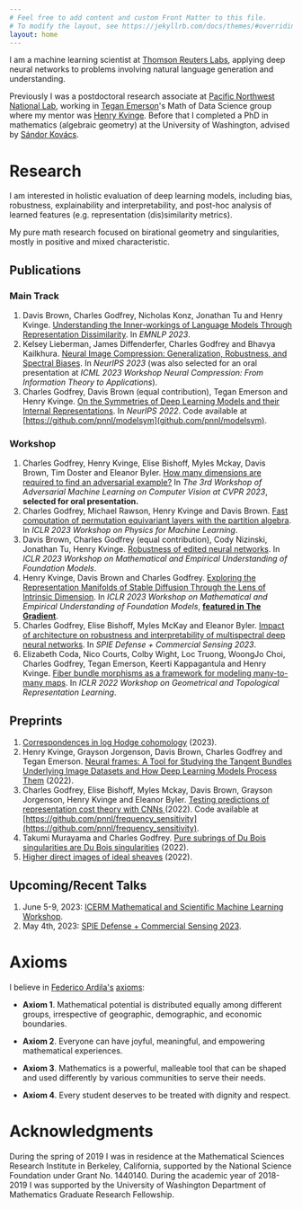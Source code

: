 ```yaml
---
# Feel free to add content and custom Front Matter to this file.
# To modify the layout, see https://jekyllrb.com/docs/themes/#overriding-theme-defaults
layout: home
---
```


I am a machine learning scientist at [Thomson Reuters
Labs](https://www.thomsonreuters.com/en/careers/our-jobs/join-thomson-reuters-labs.html),
applying deep neural networks to problems involving natural language generation
and understanding.

Previously I was a postdoctoral research associate at [Pacific Northwest National
Lab](https://www.pnnl.gov/), working in [Tegan
Emerson](https://scholar.google.com/citations?user=sxRHY7MAAAAJ)'s Math of Data
Science group where my mentor was [Henry
Kvinge](https://hkvinge.github.io/). Before that I
completed a PhD in mathematics (algebraic geometry) at the University of
Washington, advised by [S&aacute;ndor
Kov&aacute;cs](http://sites.math.washington.edu/~kovacs/current/index.html).

# Research

I am interested in holistic evaluation of deep learning models, including bias,
robustness, explainability and interpretability, and post-hoc analysis of
learned features (e.g. representation (dis)similarity metrics).
<!-- For the most
part I have worked with computer vision classifiers/segmenters, but more recently I have
experimented with natural language models, of both the generation (GPT) and
understanding (BERT) varieties. -->

My pure math research focused on birational geometry and singularities, mostly in
positive and mixed characteristic.

## Publications

### Main Track

1. Davis Brown, Charles Godfrey, Nicholas Konz, Jonathan Tu and Henry Kvinge.
   [Understanding the Inner-workings of Language Models Through Representation
   Dissimilarity](/assets/pdfs/understanding_the_inner_workings_emnlp2023.pdf).
   In *EMNLP 2023*.
1. Kelsey Lieberman, James Diffenderfer, Charles Godfrey and Bhavya Kailkhura.
    [Neural Image Compression: Generalization, Robustness, and Spectral
    Biases](https://openreview.net/forum?id=TEcYuwCS6v). In *NeurIPS 2023* (was
  also selected for an oral presentation at *ICML 2023 Workshop Neural
    Compression: From Information Theory to Applications*).
1. Charles Godfrey, Davis Brown (equal contribution), Tegan Emerson and Henry
  Kvinge. [On the Symmetries of Deep Learning Models and their Internal
  Representations](https://arxiv.org/abs/2205.14258). In *NeurIPS
  2022*. Code available at
  [https://github.com/pnnl/modelsym](github.com/pnnl/modelsym).

### Workshop

1. Charles Godfrey, Henry Kvinge, Elise Bishoff, Myles Mckay, Davis Brown, Tim
    Doster and Eleanor Byler. [How many dimensions are required to find an
    adversarial example?](https://arxiv.org/abs/2303.14173) In *The 3rd Workshop
    of Adversarial Machine Learning on Computer Vision at CVPR 2023*, **selected
    for oral presentation.**
1. Charles Godfrey, Michael Rawson, Henry Kvinge and Davis Brown. [Fast
   computation of permutation equivariant layers with the partition
   algebra](https://arxiv.org/abs/2303.06208). In *ICLR 2023 Workshop on Physics
   for Machine Learning*.
1. Davis Brown, Charles Godfrey (equal contribution), Cody Nizinski, Jonathan
   Tu, Henry Kvinge. [Robustness of edited neural
   networks](https://arxiv.org/abs/2303.00046). In *ICLR 2023 Workshop on
   Mathematical and Empirical Understanding of Foundation Models*.
1. Henry Kvinge, Davis Brown and Charles Godfrey. [Exploring the Representation
   Manifolds of Stable Diffusion Through the Lens of Intrinsic
   Dimension](https://arxiv.org/abs/2302.09301). In *ICLR 2023 Workshop on
   Mathematical and Empirical Understanding of Foundation Models*, [**featured
   in The
   Gradient**](https://thegradientpub.substack.com/p/challenges-for-personal-robotics?utm_source=profile&utm_medium=reader2).
1. Charles Godfrey, Elise Bishoff, Myles McKay and Eleanor Byler. [Impact of architecture on robustness and interpretability of multispectral deep neural networks](https://arxiv.org/abs/2309.12463). In *SPIE Defense + Commercial Sensing 2023*.
1. Elizabeth Coda, Nico Courts, Colby Wight, Loc Truong, WoongJo Choi, Charles
   Godfrey, Tegan Emerson, Keerti Kappagantula and Henry Kvinge. [Fiber bundle
   morphisms as a framework for modeling many-to-many
   maps](https://arxiv.org/abs/2203.08189). In *ICLR 2022 Workshop on
   Geometrical and Topological Representation Learning*.

## Preprints

1. [Correspondences in log Hodge cohomology](https://arxiv.org/abs/2301.00517) (2023).
1. Henry Kvinge, Grayson Jorgenson, Davis Brown, Charles Godfrey and Tegan
   Emerson. [Neural frames: A Tool for Studying the Tangent Bundles Underlying
   Image Datasets and How Deep Learning Models Process
   Them](https://arxiv.org/abs/2211.10558) (2022).
1. Charles Godfrey, Elise Bishoff, Myles Mckay, Davis Brown, Grayson Jorgenson,
   Henry Kvinge and Eleanor Byler. [Testing predictions of representation cost
theory with CNNs ](https://arxiv.org/abs/2210.01257) (2022). Code available at
   [https://github.com/pnnl/frequency_sensitivity](https://github.com/pnnl/frequency_sensitivity).
1. Takumi Murayama and Charles Godfrey. [Pure subrings of Du Bois singularities
   are Du Bois singularities](https://arxiv.org/abs/2208.14429) (2022).
1. [Higher direct images of ideal sheaves](https://arxiv.org/abs/2207.01142) (2022).

## Upcoming/Recent Talks

1. June 5-9, 2023: [ICERM Mathematical and Scientific Machine Learning
   Workshop](https://icerm.brown.edu/topical_workshops/tw-23-msml/).  
1. May 4th, 2023: [SPIE Defense + Commercial Sensing
   2023](https://www.spie.org/conferences-and-exhibitions/defense-and-commercial-sensing?SSO=1).

# Axioms

I believe in [Federico Ardila's](http://math.sfsu.edu/federico/)
[axioms](https://www.ams.org/publications/journals/notices/201610/rnoti-p1164.pdf):

- **Axiom 1**. Mathematical potential is distributed equally among different groups, irrespective of geographic, demographic, and economic boundaries.

- **Axiom 2**. Everyone can have joyful, meaningful, and empowering mathematical experiences.

- **Axiom 3**. Mathematics is a powerful, malleable tool that can be shaped and used differently by various communities to serve their needs.

- **Axiom 4**. Every student deserves to be treated with dignity and respect.

# Acknowledgments

During the spring of 2019 I was in residence at the Mathematical Sciences
Research Institute in Berkeley, California, supported by the National Science
Foundation under Grant No. 1440140. During the academic year of 2018-2019 I was
supported by the University of Washington Department of Mathematics Graduate
Research Fellowship.
